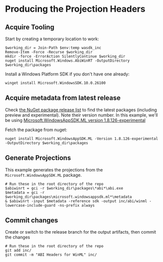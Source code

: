 # Producing the Projection Headers

## Acquire Tooling

Start by creating a temporary location to work:

```pwsh
$working_dir = Join-Path $env:temp wasdk_inc
Remove-Item -Force -Recurse $working_dir
mkdir -force -ErrorAction SilentlyContinue $working_dir
nuget install Microsoft.Windows.AbiWinRT -OutputDirectory $working_dir\packages
```

Install a Windows Platform SDK if you don't have one already:

```pwsh
winget install Microsoft.WindowsSDK.10.0.26100
```

## Acquire metadata from latest release

Check [the NuGet package release list](https://nuget.info/packages/Microsoft.WindowsAppSDK) to find
the latest packages (including preview and experimental).  Note their version number. In this example,
we'll be using [Microsoft.WindowsAppSDK.ML version 1.8.126-experimental](https://www.nuget.org/packages/Microsoft.WindowsAppSDK.ML/1.8.126-experimental)

Fetch the package from nuget:

```pwsh
nuget install Microsoft.WindowsAppSDK.ML -Version 1.8.126-experimental -OutputDirectory $working_dir\packages
```

## Generate Projections

This example generates the projections from the `Microsoft.WindowsAppSDK.ML` package.

```pwsh
# Run these in the root directory of the repo
$abiwinrt = gci -r $working_dir\packages\*abi*\abi.exe
$metadata = gci -r $working_dir\packages\microsoft.windowsappsdk.ml*\metadata
& $abiwinrt -input $metadata -reference sdk -output inc/abi/winml -lowercase-include-guard -ns-prefix always
```

## Commit changes

Create or switch to the release branch for the output artifacts, then commit the changes

```pwsh
# Run these in the root directory of the repo
git add inc/
git commit -m "ABI Headers for WinML" inc/
```


